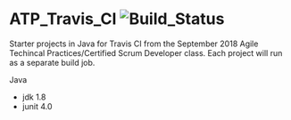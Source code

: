 # ATP_Travis_CI ![Build_Status](https://travis-ci.com/paul-r9/Travis-2018-09.svg?branch=master)

Starter projects in Java for Travis CI from the September 2018 Agile Techincal Practices/Certified Scrum Developer class. Each project will run as a separate build job.

Java
- jdk 1.8
- junit 4.0
